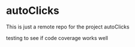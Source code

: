 # autoClicks

This is just a remote repo for the project autoClicks

testing to see if code coverage works well
